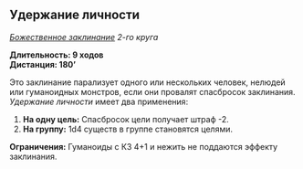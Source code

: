 ## Удержание личности

*[Божественное заклинание](../divine.md) 2-го круга*

**Длительность: 9 ходов**  
**Дистанция: 180’**

Это заклинание парализует одного или нескольких человек, нелюдей или гуманоидных монстров, если они провалят спасбросок заклинания. *Удержание личности* имеет два применения:

1. **На одну цель:** Спасбросок цели получает штраф -2.
2. **На группу:** 1d4 существ в группе становятся целями.

**Ограничения:** Гуманоиды с КЗ 4+1 и нежить не поддаются эффекту заклинания.
